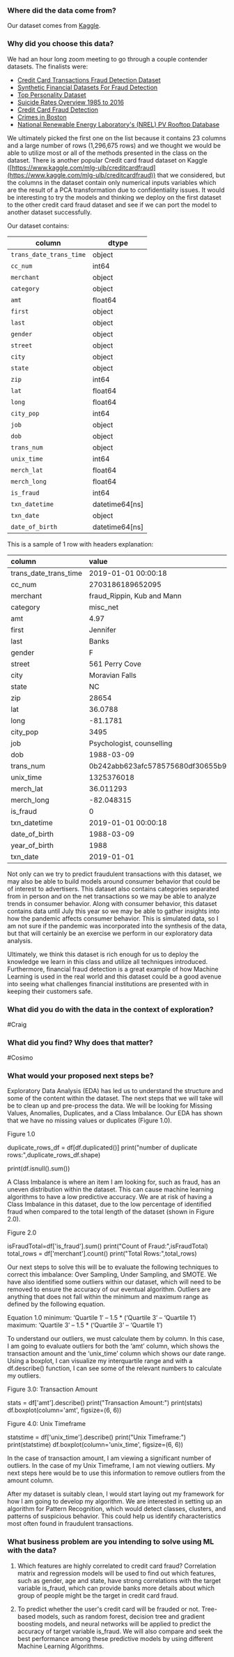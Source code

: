 ### Where did the data come from?

Our dataset comes from [Kaggle](https://www.kaggle.com/kartik2112/fraud-detection).

### Why did you choose this data? 

We had an hour long zoom meeting to go through a couple contender datasets. The finalists were:

- [Credit Card Transactions Fraud Detection Dataset
](https://www.kaggle.com/kartik2112/fraud-detection)
- [Synthetic Financial Datasets For Fraud Detection
](https://www.kaggle.com/ntnu-testimon/paysim1)
- [Top Personality Dataset](https://www.kaggle.com/arslanali4343/top-personality-dataset)
- [Suicide Rates Overview 1985 to 2016](https://www.kaggle.com/russellyates88/suicide-rates-overview-1985-to-2016)
- [Credit Card Fraud Detection](https://www.kaggle.com/mlg-ulb/creditcardfraud)
- [Crimes in Boston](https://www.kaggle.com/AnalyzeBoston/crimes-in-boston)
- [National Renewable Energy Laboratory's (NREL) PV Rooftop Database](https://registry.opendata.aws/nrel-oedi-pv-rooftops/)

We ultimately picked the first one on the list because it contains 23 columns and a large number of rows (1,296,675 rows) and we thought we would be able to utilize most or all of the methods presented in the class on the dataset. There is another popular Credit card fraud dataset on Kaggle ([https://www.kaggle.com/mlg-ulb/creditcardfraud](https://www.kaggle.com/mlg-ulb/creditcardfraud)) that we considered, but the columns in the dataset contain only numerical inputs variables which are the result of a PCA transformation due to confidentiality issues. It would be interesting to try the models and thinking we deploy on the first dataset to the other credit card fraud dataset and see if we can port the model to another dataset successfully. 

Our dataset contains:

|column               |dtype         |
|---------------------|--------------|
|`trans_date_trans_time`|object        |
|`cc_num`               |int64         |
|`merchant`             |object        |
|`category`             |object        |
|`amt`                  |float64       |
|`first`                |object        |
|`last`                 |object        |
|`gender`               |object        |
|`street`               |object        |
|`city`                 |object        |
|`state`                |object        |
|`zip`                  |int64         |
|`lat`                  |float64       |
|`long`                 |float64       |
|`city_pop`             |int64         |
|`job`                  |object        |
|`dob`                  |object        |
|`trans_num`            |object        |
|`unix_time`            |int64         |
|`merch_lat`            |float64       |
|`merch_long`           |float64       |
|`is_fraud`             |int64         |
|`txn_datetime`         |datetime64[ns]|
|`txn_date`             |object        |
|`date_of_birth`        |datetime64[ns]|


This is a sample of 1 row with headers explanation:

| column                | value                            |
|:----------------------|:---------------------------------|
| trans\_date\_trans_time | 2019-01-01 00:00:18            |
| cc_num                | 2703186189652095                 |
| merchant              | fraud_Rippin, Kub and Mann       |
| category              | misc_net                         |
| amt                   | 4.97                             |
| first                 | Jennifer                         |
| last                  | Banks                            |
| gender                | F                                |
| street                | 561 Perry Cove                   |
| city                  | Moravian Falls                   |
| state                 | NC                               |
| zip                   | 28654                            |
| lat                   | 36.0788                          |
| long                  | -81.1781                         |
| city_pop              | 3495                             |
| job                   | Psychologist, counselling        |
| dob                   | 1988-03-09                       |
| trans_num             | 0b242abb623afc578575680df30655b9 |
| unix_time             | 1325376018                       |
| merch_lat             | 36.011293                        |
| merch_long            | -82.048315                       |
| is_fraud              | 0                                |
| txn_datetime          | 2019-01-01 00:00:18              |
| date\_of\_birth       | 1988-03-09                       |
| year\_of\_birth       | 1988                             |
| txn_date              | 2019-01-01                       |

Not only can we try to predict fraudulent transactions with this dataset, we may also be able to build models around consumer behavior that could be of interest to advertisers. This dataset also contains categories separated from in person and on the net transactions so we may be able to analyze trends in consumer behavior. Along with consumer behavior, this dataset contains data until July this year so we may be able to gather insights into how the pandemic affects consumer behavior. This is simulated data, so I am not sure if the pandemic was incorporated into the synthesis of the data, but that will certainly be an exercise we perform in our exploratory data analysis.

Ultimately, we think this dataset is rich enough for us to deploy the knowledge we learn in this class and utilize all techniques introduced. Furthermore, financial fraud detection is a great example of how Machine Learning is used in the real world and this dataset could be a good avenue into seeing what challenges financial institutions are presented with in keeping their customers safe.

### What did you do with the data in the context of exploration?
#Craig

### What did you find? Why does that matter? 
#Cosimo

### What would your proposed next steps be? 
Exploratory Data Analysis (EDA) has led us to understand the structure and some of the content within the dataset. The next steps that we will take will be to clean up and pre-process the data. We will be looking for Missing Values, Anomalies, Duplicates, and a Class Imbalance. Our EDA has shown that we have no missing values or duplicates (Figure 1.0).

Figure 1.0  

duplicate_rows_df = df[df.duplicated()]
print("number of duplicate rows:",duplicate_rows_df.shape)

print(df.isnull().sum())

A Class Imbalance is where an item I am looking for, such as fraud, has an uneven distribution within the dataset. This can cause machine learning algorithms to have a low predictive accuracy. We are at risk of having a Class Imbalance in this dataset, due to the low percentage of identified fraud when compared to the total length of the dataset (shown in Figure 2.0).

Figure 2.0 

isFraudTotal=df['is_fraud'].sum()
print("Count of Fraud:",isFraudTotal)
total_rows = df['merchant'].count()
print("Total Rows:",total_rows)

Our next steps to solve this will be to evaluate the following techniques to correct this imbalance: Over Sampling, Under Sampling, and SMOTE.
We have also identified some outliers within our dataset, which will need to be removed to ensure the accuracy of our eventual algorithm. Outliers are anything that does not fall within the minimum and maximum range as defined by the following equation.

Equation 1.0
minimum: ‘Quartile 1’ – 1.5 * (‘Quartile 3’ – ‘Quartile 1’)
maximum: ‘Quartile 3’ – 1.5 * (‘Quartile 3’ – ‘Quartile 1’)

To understand our outliers, we must calculate them by column. In this case, I am going to evaluate outliers for both the ‘amt’ column, which shows the transaction amount and the ‘unix_time’ column which shows our date range. Using a boxplot, I can visualize my interquartile range and with a df.describe() function, I can see some of the relevant numbers to calculate my outliers.

Figure 3.0: Transaction Amount 

stats = df['amt'].describe()
print("Transaction Amount:")
print(stats)
df.boxplot(column='amt', figsize=(6, 6))

Figure 4.0: Unix Timeframe  

statstime = df['unix_time'].describe()
print("Unix Timeframe:")
print(statstime)
df.boxplot(column='unix_time', figsize=(6, 6))


In the case of transaction amount, I am viewing a significant number of outliers. In the case of my Unix Timeframe, I am not viewing outliers. My next steps here would be to use this information to remove outliers from the amount column. 

After my dataset is suitably clean, I would start laying out my framework for how I am going to develop my algorithm. We are interested in setting up an algorithm for Pattern Recognition, which would detect classes, clusters, and patterns of suspicious behavior. This could help us identify characteristics most often found in fraudulent transactions. 

### What business problem are you intending to solve using ML with the data?
1. Which features are highly correlated to credit card fraud? 
Correlation matrix and regression models will be used to find out which features, such as gender, age and state, have strong correlations with the target variable is_fraud, which can provide banks more details about which group of people might be the target in credit card fraud.

2. To predict whether the user's credit card will be frauded or not. 
Tree-based models, such as random forest, decision tree and gradient boosting models, and neural networks will be applied to predict the accuracy of target variable is_fraud. We will also compare and seek the best performance among these predictive models by using different Machine Learning Algorithms. 

